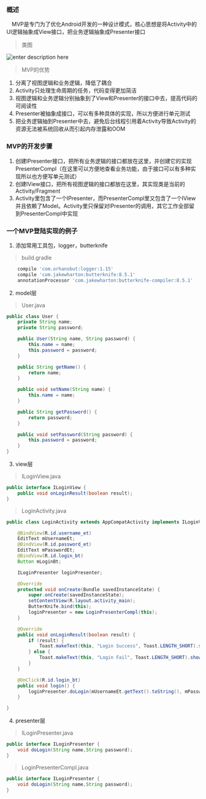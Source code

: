 ### 概述
　MVP是专门为了优化Android开发的一种设计模式，核心思想是将Activity中的UI逻辑抽象成View接口，把业务逻辑抽象成Presenter接口

> 类图

![enter description here][1]

> MVP的优势

 1. 分离了视图逻辑和业务逻辑，降低了耦合
 2. Activity只处理生命周期的任务，代码变得更加简洁
 3. 视图逻辑和业务逻辑分别抽象到了View和Presenter的接口中去，提高代码的可阅读性
 4. Presenter被抽象成接口，可以有多种具体的实现，所以方便进行单元测试
 5. 把业务逻辑抽到Presenter中去，避免后台线程引用着Activity导致Activity的资源无法被系统回收从而引起内存泄露和OOM


### MVP的开发步骤

 1. 创建IPresenter接口，把所有业务逻辑的接口都放在这里，并创建它的实现PresenterCompl（在这里可以方便地查看业务功能，由于接口可以有多种实现所以也方便写单元测试）
 2. 创建IView接口，把所有视图逻辑的接口都放在这里，其实现类是当前的Activity/Fragment
 3. Activity里包含了一个IPresenter，而PresenterCompl里又包含了一个IView并且依赖了Model。Activity里只保留对IPresenter的调用，其它工作全部留到PresenterCompl中实现

### 一个MVP登陆实现的例子

 1. 添加常用工具包，logger，butterknife

> build.gradle

``` gradle
    compile 'com.orhanobut:logger:1.15'
    compile 'com.jakewharton:butterknife:8.5.1'
    annotationProcessor 'com.jakewharton:butterknife-compiler:8.5.1'
```
 2. model层

> User.java

``` java
public class User {
    private String name;
    private String password;

    public User(String name, String password) {
        this.name = name;
        this.password = password;
    }

    public String getName() {
        return name;
    }

    public void setName(String name) {
        this.name = name;
    }

    public String getPassword() {
        return password;
    }

    public void setPassword(String password) {
        this.password = password;
    }
}
```

 3. view层
 
> ILoginView.java

``` java
public interface ILoginView {
    public void onLoginResult(boolean result);
}

```
> LoginActivity.java

``` java
public class LoginActivity extends AppCompatActivity implements ILoginView {

    @BindView(R.id.username_et)
    EditText mUsernameEt;
    @BindView(R.id.password_et)
    EditText mPasswordEt;
    @BindView(R.id.login_bt)
    Button mLoginBt;

    ILoginPresenter loginPresenter;

    @Override
    protected void onCreate(Bundle savedInstanceState) {
        super.onCreate(savedInstanceState);
        setContentView(R.layout.activity_main);
        ButterKnife.bind(this);
        loginPresenter = new LoginPresenterCompl(this);
    }

    @Override
    public void onLoginResult(boolean result) {
        if (result) {
            Toast.makeText(this, "Login Success", Toast.LENGTH_SHORT).show();
        } else {
            Toast.makeText(this, "Login Fail", Toast.LENGTH_SHORT).show();
        }
    }

    @OnClick(R.id.login_bt)
    public void login() {
        loginPresenter.doLogin(mUsernameEt.getText().toString(), mPasswordEt.getText().toString());
    }

}

```

 4. presenter层

> ILoginPresenter.java

``` java
public interface ILoginPresenter {
    void doLogin(String name,String password);
}
```
> LoginPresenterCompl.java

``` java
public interface ILoginPresenter {
    void doLogin(String name,String password);
}
```

  [1]: https://segmentfault.com/image?src=http://7xih5c.com1.z0.glb.clouddn.com/15-10-12/94032090.jpg&objectId=1190000003927200&token=62cb9888184d6fe02a4b3ae814ca17e8